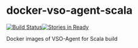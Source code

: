 # docker-vso-agent-scala

[![Build Status](https://travis-ci.org/changeworld/docker-vso-agent-scala.svg?branch=master)](https://travis-ci.org/changeworld/docker-vso-agent-scala)[![Stories in Ready](https://badge.waffle.io/changeworld/docker-vso-agent-scala.svg?label=ready&title=Ready)](http://waffle.io/changeworld/docker-vso-agent-scala)

Docker images of VSO-Agent for Scala build
